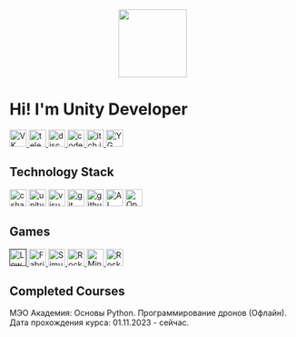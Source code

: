 
<div align="center">
<img height=120" src="https://media.discordapp.net/attachments/656865654976020490/1171479068940701717/snapedit_1699372749844.png?ex=655cd3e7&is=654a5ee7&hm=2540384a47d1bc0ccc354c9aebf7ae5ee365af2922de5cc81fa2c643f9612499&="  />
</div>


# Hi! I'm Unity Developer


<div align="left">
  
  <a href="https://vk.com/hah_ti_poiman" target="_blank">
    <img src="https://img.shields.io/badge/-VK-090909?style=for-the-badge&logo=vk&logoColor=318CE7" height="30" alt="VK logo"  />
  </a>
  <a href="https://t.me/DaSHhxd" target="_blank">
    <img src="https://img.shields.io/badge/-Telegram-090909?style=for-the-badge&logo=telegram" height="30" alt="telegram logo"  />
  </a>
  <a href="https://discordapp.com/users/650016129993146368/" target="_blank">
    <img src="https://img.shields.io/badge/discord-black?style=for-the-badge&logo=discord&logoColor=5865F2&labelColor=black" height="30" alt="discord logo"  />
  </a>
  <a href="https://www.codewars.com/users/dashhoff" target="_blank">
    <img src="https://img.shields.io/badge/codewars-black?style=for-the-badge&logo=codewars&logoColor=red&labelColor=black" height="30" alt="codewars logo"  />
  </a>
  <a href="https://ddashh.itch.io/" target="_blank">
    <img src="https://img.shields.io/badge/itch.io-black?style=for-the-badge&logo=itchdotio" height="30" alt="itch.io logo"  />
  </a>
   <a href="https://yandex.ru/games/developer?name=dashh" target="_blank">
    <img src="https://img.shields.io/badge/YandexGame-black?style=for-the-badge&logo=youtubegaming&logoColor=%23ffcb3f" height="30" alt="YG logo"  />
  </a>
  
</div>


## Technology Stack


<div align="left">
  <img src="https://img.shields.io/badge/csharp-black?style=for-the-badge&logo=csharp" height="30" alt="csharp logo"  />
  <img src="https://img.shields.io/badge/unity-black?style=for-the-badge&logo=unity" height="30" alt="unity logo"  />
  <img src="https://img.shields.io/badge/visualstudio-black?style=for-the-badge&logo=visualstudio" height="30" alt="visualstudio logo"  />
  <img src="https://img.shields.io/badge/git-black?style=for-the-badge&logo=git" height="30" alt="git logo"  />
  <img src="https://img.shields.io/badge/github-black?style=for-the-badge&logo=github" height="30" alt="github logo"  />
  <img src="https://img.shields.io/badge/adobeillustrator-black?style=for-the-badge&logo=adobeillustrator" height="30" alt="AI logo"  />
  
  <a href="https://chat.openai.com/" target="_blank">
  <img src="https://img.shields.io/badge/ChatGPT-black?style=for-the-badge&logo=openai" height="30" alt="OpenAI logo"  />
  </a>
</div>


## Games


<div align="left">
  
<a href="" target="_blank">
  <img src="https://img.shields.io/badge/Base Destruction Simulator-black?style=for-the-badge&logo=youtubegaming&logoColor=%23ffcb3f" height="30" alt="Low poly shooting gallery with destruction YG"  />
</a>
<a href="https://yandex.ru/games/app/274026?lang=ru" target="_blank">
  <img src="https://img.shields.io/badge/Fabric Simulation-black?style=for-the-badge&logo=youtubegaming&logoColor=%23ffcb3f" height="30" alt="Fabric Simulation YG"  />
</a>
<a href="https://yandex.ru/games/app/274897?draft=true&lang=ru" target="_blank">
  <img src="https://img.shields.io/badge/Simulator of destruction of cars-black?style=for-the-badge&logo=youtubegaming&logoColor=%23ffcb3f" height="30" alt="Simulator of destruction of cars YG"  />
</a>
 <a href="https://yandex.ru/games/app/271368?draft=true&lang=ru" target="_blank">
   <img src="https://img.shields.io/badge/RocketPush-black?style=for-the-badge&logo=youtubegaming&logoColor=%23ffcb3f" height="30" alt="RocketPush YG"  />
 </a>
 <a href="https://yandex.ru/games/app/272825?draft=true&lang=ru" target="_blank">
   <img src="https://img.shields.io/badge/MineClick-black?style=for-the-badge&logo=youtubegaming&logoColor=%23ffcb3f" height="30" alt="MineClick YG"  />
 </a>
  <a href="https://ddashh.itch.io/rocketgo" target="_blank">
    <img src="https://img.shields.io/badge/RocketGo-black?style=for-the-badge&logo=itchdotio" height="30" alt="RocketGo"  />
  </a>
  
</div>


## Completed Courses

МЭО Академия: Основы Python. Программирование дронов (Офлайн). Дата прохождения курса: 01.11.2023 - сейчас.

